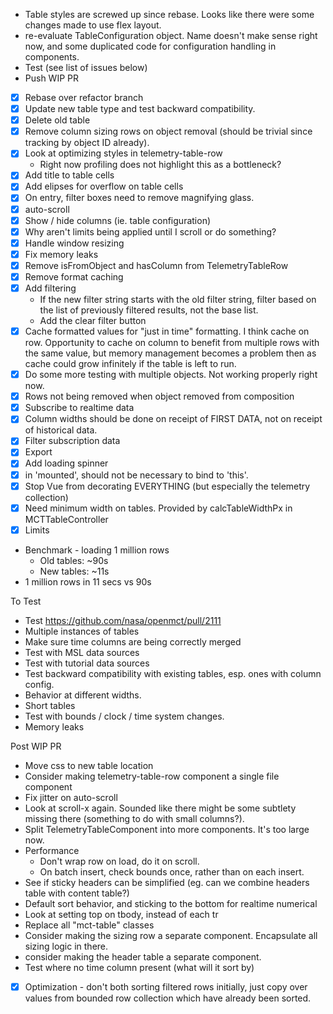 * Table styles are screwed up since rebase. Looks like there were some changes made to use flex layout.
* re-evaluate TableConfiguration object. Name doesn't make sense right now, and some duplicated code for configuration handling in components.
* Test (see list of issues below)
* Push WIP PR

* [X] Rebase over refactor branch
* [X] Update new table type and test backward compatibility.
* [X] Delete old table
* [X] Remove column sizing rows on object removal (should be trivial since tracking by object ID already).
* [X] Look at optimizing styles in telemetry-table-row
   - Right now profiling does not highlight this as a bottleneck?
* [X] Add title to table cells
* [X] Add elipses for overflow on table cells
* [X] On entry, filter boxes need to remove magnifying glass.
* [X] auto-scroll
* [X] Show / hide columns (ie. table configuration)
* [X] Why aren't limits being applied until I scroll or do something?
* [X] Handle window resizing
* [X] Fix memory leaks
* [X] Remove isFromObject and hasColumn from TelemetryTableRow
* [X] Remove format caching
* [X] Add filtering
    * If the new filter string starts with the old filter string, filter based on the list of previously filtered results, not the base list.
    * Add the clear filter button
* [X] Cache formatted values for "just in time" formatting. I think cache on row. Opportunity to cache on column to benefit from multiple rows with the same value, but memory management becomes a problem then as cache could grow infinitely if the table is left to run.
* [X] Do some more testing with multiple objects. Not working properly right now.
* [X] Rows not being removed when object removed from composition
* [X] Subscribe to realtime data
* [X] Column widths should be done on receipt of FIRST DATA, not on receipt of historical data.
* [X] Filter subscription data
* [X] Export
* [X] Add loading spinner
* [X] in 'mounted', should not be necessary to bind to 'this'.
* [X] Stop Vue from decorating EVERYTHING (but especially the telemetry collection)
* [X] Need minimum width on tables. Provided by calcTableWidthPx in MCTTableController
* [X] Limits

* Benchmark - loading 1 million rows
    - Old tables: ~90s
    - New tables: ~11s
* 1 million rows in 11 secs vs 90s

To Test
* Test https://github.com/nasa/openmct/pull/2111
* Multiple instances of tables
* Make sure time columns are being correctly merged
* Test with MSL data sources
* Test with tutorial data sources
* Test backward compatibility with existing tables, esp. ones with column config.
* Behavior at different widths.
* Short tables
* Test with bounds / clock / time system changes.
* Memory leaks

Post WIP PR
* Move css to new table location
* Consider making telemetry-table-row component a single file component
* Fix jitter on auto-scroll
* Look at scroll-x again. Sounded like there might be some subtlety missing there (something to do with small columns?).
* Split TelemetryTableComponent into more components. It's too large now.
* Performance
    * Don't wrap row on load, do it on scroll.
    * On batch insert, check bounds once, rather than on each insert.
* See if sticky headers can be simplified (eg. can we combine headers table with content table?)
* Default sort behavior, and sticking to the bottom for realtime numerical
* Look at setting top on tbody, instead of each tr
* Replace all "mct-table" classes
* Consider making the sizing row a separate component. Encapsulate all sizing logic in there.
* consider making the header table a separate component.
* Test where no time column present (what will it sort by)

* [X] Optimization - don't both sorting filtered rows initially, just copy over values from bounded row collection which have already been sorted. 